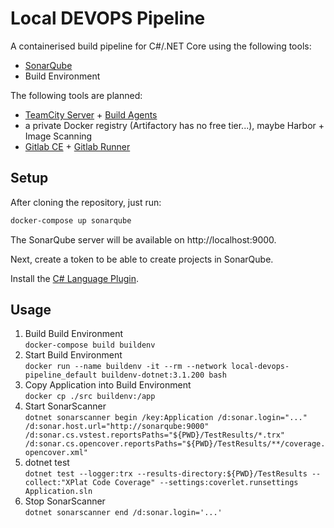 # Local DEVOPS Pipeline

A containerised build pipeline for C\#/.NET Core using the following tools:

* [SonarQube](https://hub.docker.com/_/sonarqube)
* Build Environment

The following tools are planned:

* [TeamCity Server](https://hub.docker.com/r/jetbrains/teamcity-server) + [Build Agents](https://hub.docker.com/r/jetbrains/teamcity-agent)
* a private Docker registry (Artifactory has no free tier...), maybe Harbor + Image Scanning
* [Gitlab CE](https://hub.docker.com/r/gitlab/gitlab-ce) + [Gitlab Runner](https://hub.docker.com/r/gitlab/gitlab-runner)

## Setup

After cloning the repository, just run:
```bash
docker-compose up sonarqube
```
The SonarQube server will be available on http://localhost:9000.

Next, create a token to be able to create projects in SonarQube.

Install the [C# Language Plugin](https://docs.sonarqube.org/latest/analysis/languages/csharp/).

## Usage
1. Build Build Environment  
`docker-compose build buildenv`
1. Start Build Environment  
`docker run --name buildenv -it --rm --network local-devops-pipeline_default buildenv-dotnet:3.1.200 bash`
1. Copy Application into Build Environment  
`docker cp ./src buildenv:/app`
1. Start SonarScanner   
`dotnet sonarscanner begin /key:Application /d:sonar.login="..." /d:sonar.host.url="http://sonarqube:9000" /d:sonar.cs.vstest.reportsPaths="${PWD}/TestResults/*.trx" /d:sonar.cs.opencover.reportsPaths="${PWD}/TestResults/**/coverage.opencover.xml"`
1. dotnet test  
`dotnet test --logger:trx --results-directory:${PWD}/TestResults --collect:"XPlat Code Coverage" --settings:coverlet.runsettings Application.sln`
1. Stop SonarScanner  
`dotnet sonarscanner end /d:sonar.login='...'`

